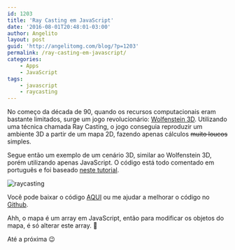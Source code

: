 ```yaml
---
id: 1203
title: 'Ray Casting em JavaScript'
date: '2016-08-01T20:48:01-03:00'
author: Angelito
layout: post
guid: 'http://angelitomg.com/blog/?p=1203'
permalink: /ray-casting-em-javascript/
categories:
    - Apps
    - JavaScript
tags:
    - javascript
    - raycasting
---
```


No começo da década de 90, quando os recursos computacionais eram bastante limitados, surge um jogo revolucionário: [Wolfenstein 3D](http://3d.wolfenstein.com/). Utilizando uma técnica chamada Ray Casting, o jogo conseguia reproduzir um ambiente 3D a partir de um mapa 2D, fazendo apenas cálculos <del>muito loucos</del> simples.

Segue então um exemplo de um cenário 3D, similar ao Wolfenstein 3D, porém utilizando apenas JavaScript. O código está todo comentado em português e foi baseado [neste tutorial](https://dev.opera.com/articles/3d-games-with-canvas-and-raycasting-part-1/).

![raycasting](http://angelitomg.github.io/wp-content/uploads/2016/08/raycasting.png)

Você pode baixar o código [AQUI](https://angelitomg.github.io/downloads/raycasting.zip) ou me ajudar a melhorar o código no [Github](https://github.com/angelitomg/raycasting).

Ahh, o mapa é um array em JavaScript, então para modificar os objetos do mapa, é só alterar este array. 🙂

Até a próxima 😉